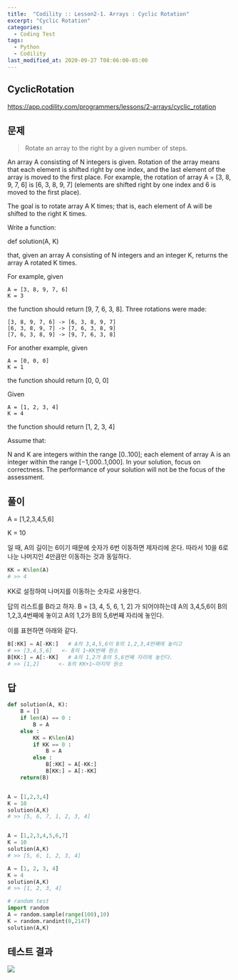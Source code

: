 ```yaml
---
title:  "Codility :: Lesson2-1. Arrays : Cyclic Rotation"
excerpt: "Cyclic Rotation"
categories:
  - Coding Test
tags:
  - Python
  - Codility
last_modified_at: 2020-09-27 T08:06:00-05:00
---
```



CyclicRotation
-----------------------
<https://app.codility.com/programmers/lessons/2-arrays/cyclic_rotation>

문제
-------------------------
> Rotate an array to the right by a given number of steps.


An array A consisting of N integers is given. Rotation of the array means that each element is shifted right by one index, and the last element of the array is moved to the first place. For example, the rotation of array A = [3, 8, 9, 7, 6] is [6, 3, 8, 9, 7] (elements are shifted right by one index and 6 is moved to the first place).

The goal is to rotate array A K times; that is, each element of A will be shifted to the right K times.

Write a function:

def solution(A, K)

that, given an array A consisting of N integers and an integer K, returns the array A rotated K times.

For example, given

    A = [3, 8, 9, 7, 6]
    K = 3
the function should return [9, 7, 6, 3, 8]. Three rotations were made:

    [3, 8, 9, 7, 6] -> [6, 3, 8, 9, 7]
    [6, 3, 8, 9, 7] -> [7, 6, 3, 8, 9]
    [7, 6, 3, 8, 9] -> [9, 7, 6, 3, 8]
For another example, given

    A = [0, 0, 0]
    K = 1
the function should return [0, 0, 0]

Given

    A = [1, 2, 3, 4]
    K = 4
the function should return [1, 2, 3, 4]

Assume that:

N and K are integers within the range [0..100];
each element of array A is an integer within the range [−1,000..1,000].
In your solution, focus on correctness. The performance of your solution will not be the focus of the assessment.



풀이
--------------

A = [1,2,3,4,5,6]

K = 10

일 때, A의 길이는 6이기 때문에 숫자가 6번 이동하면 제자리에 온다. 따라서 10을 6로 나눈 나머지인 4만큼만 이동하는 것과 동일하다.

``` python
KK = K%len(A)
# >> 4
```
KK로 설정하여 나머지를 이동하는 숫자로 사용한다.

답의 리스트를 B라고 하자.
B = [3, 4, 5, 6, 1, 2] 가 되어야하는데
A의 3,4,5,6이 B의 1,2,3,4번째에 놓이고
A의 1,2가 B의 5,6번째 자리에 놓인다.

이를 표현하면 아래와 같다.

``` python
B[:KK] = A[-KK:]   # A의 3,4,5,6이 B의 1,2,3,4번째에 놓이고
# >> [3,4,5,6]   <- B의 1~KK번째 원소
B[KK:] = A[:-KK]   # A의 1,2가 B의 5,6번째 자리에 놓인다.
# >> [1,2]      <- B의 KK+1~마지막 원소
```

답
--------------

``` python
def solution(A, K):
    B = []
    if len(A) == 0 :
        B = A
    else :
        KK = K%len(A)
        if KK == 0 :
            B = A
        else :
            B[:KK] = A[-KK:]
            B[KK:] = A[:-KK]
    return(B)


A = [1,2,3,4]
K = 10
solution(A,K)
# >> [5, 6, 7, 1, 2, 3, 4]


A = [1,2,3,4,5,6,7]
K = 10
solution(A,K)
# >> [5, 6, 1, 2, 3, 4]

A = [1, 2, 3, 4]
K = 4
solution(A,K)
# >> [1, 2, 3, 4]

# random test
import random
A = random.sample(range(100),10)
K = random.randint(0,2147)
solution(A,K)
```

테스트 결과
--------------

![](/assets/images/2020-09-27-lesson2-1_CyclicRotation-ac01cf02.png)
